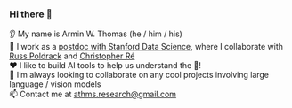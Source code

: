 ### Hi there 👋

👂 My name is Armin W. Thomas (he / him / his) \
👔 I work as a [postdoc with Stanford Data Science](https://datascience.stanford.edu/people/armin-thomas), where I collaborate with [Russ Poldrack](https://med.stanford.edu/profiles/russell-poldrack) and [Christopher Ré](https://cs.stanford.edu/~chrismre/) \
❤️ I like to build AI tools to help us understand the :brain:! \
🤝 I’m always looking to collaborate on any cool projects involving large language / vision models \
📫 Contact me at [athms.research@gmail.com](mailto:athms.research@gmail.com)
